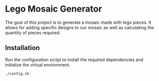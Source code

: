 # Lego Mosaic Generator
The goal of this project is to generate a mosaic made with lego pieces. It allows for adding specific designs to our mosaic as well as calculating the quantity of pieces required.

## Installation
Run the configuration script to install the required dependencies and initialize the virtual environment.
```sh
./config.sh
```